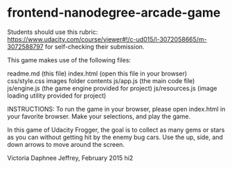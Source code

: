 frontend-nanodegree-arcade-game
===============================

Students should use this rubric: https://www.udacity.com/course/viewer#!/c-ud015/l-3072058665/m-3072588797
for self-checking their submission.

This game makes use of the following files:

readme.md (this file)
index.html (open this file in your browser)
css/style.css 
images folder contents
js/app.js (the main code file)
js/engine.js (the game engine provided for project)
js/resources.js (image loading utility provided for project)


INSTRUCTIONS:
To run the game in your browser, please open index.html in your favorite browser. Make your selections, and play the game.

In this game of Udacity Frogger, the goal is to collect as many gems or stars as you can without getting hit
by the enemy bug cars. Use the up, side, and down arrows to move around the screen.

Victoria Daphnee Jeffrey, February 2015
hi2
